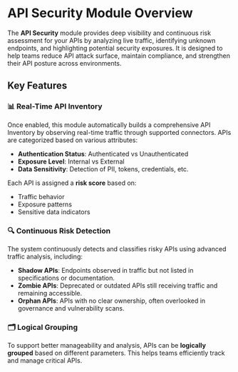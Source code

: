 # API Security Module Overview

The **API Security** module provides deep visibility and continuous risk assessment for your APIs by analyzing live traffic, identifying unknown endpoints, and highlighting potential security exposures. It is designed to help teams reduce API attack surface, maintain compliance, and strengthen their API posture across environments.

## Key Features

### 📊 Real-Time API Inventory

Once enabled, this module automatically builds a comprehensive API Inventory by observing real-time traffic through supported connectors. APIs are categorized based on various attributes:

- **Authentication Status**: Authenticated vs Unauthenticated
- **Exposure Level**: Internal vs External
- **Data Sensitivity**: Detection of PII, tokens, credentials, etc.

Each API is assigned a **risk score** based on:

- Traffic behavior
- Exposure patterns
- Sensitive data indicators

### 🔍 Continuous Risk Detection

The system continuously detects and classifies risky APIs using advanced traffic analysis, including:

- **Shadow APIs**: Endpoints observed in traffic but not listed in specifications or documentation.
- **Zombie APIs**: Deprecated or outdated APIs still receiving traffic and remaining accessible.
- **Orphan APIs**: APIs with no clear ownership, often overlooked in governance and vulnerability scans.

### 🗂 Logical Grouping

To support better manageability and analysis, APIs can be **logically grouped** based on different parameters. This helps teams efficiently track and manage critical APIs.